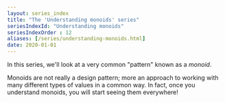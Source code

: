 ```yaml
---
layout: series_index
title: "The 'Understanding monoids' series"
seriesIndexId: "Understanding monoids"
seriesIndexOrder : 12
aliases: [/series/understanding-monoids.html]
date: 2020-01-01
---
```


In this series, we'll look at a very common "pattern" known as a *monoid*.

Monoids are not really a design pattern; more an approach to working with many different types of values in a common way.
In fact, once you understand monoids, you will start seeing them everywhere!



